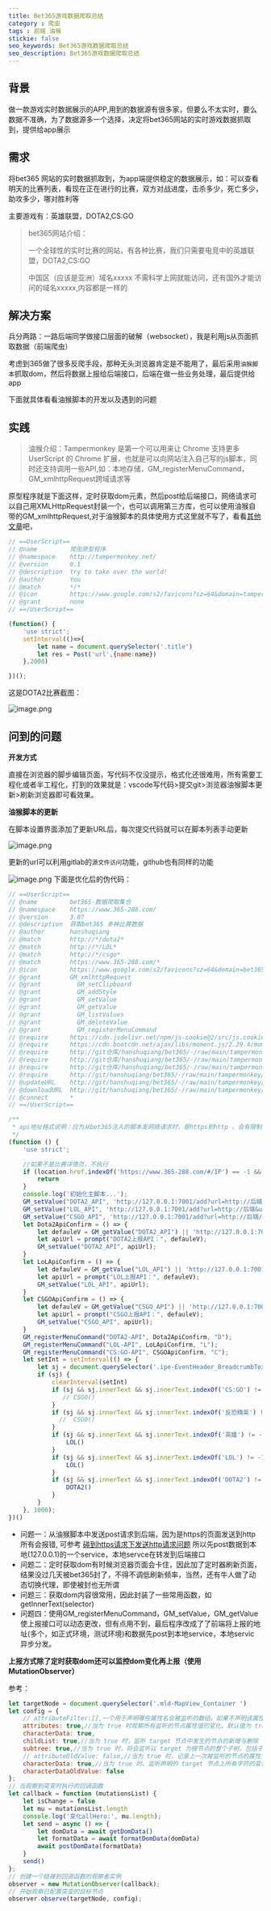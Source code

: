 ```yaml
---
title: Bet365游戏数据爬取总结
category : 爬虫
tags : 前端 油猴
stickie: false
seo_keywords: Bet365游戏数据爬取总结
seo_description: Bet365游戏数据爬取总结
---
```


## 背景

做一款游戏实时数据展示的APP,用到的数据源有很多家，但要么不太实时，要么数据不准确，为了数据源多一个选择，决定将bet365网站的实时游戏数据抓取到，提供给app展示

## 需求

将bet365 网站的实时数据抓取到，为app端提供稳定的数据展示，如：可以查看明天的比赛列表，看现在正在进行的比赛，双方对战进度，击杀多少，死亡多少，助攻多少，哪对胜利等

主要游戏有：英雄联盟，DOTA2,CS:GO

> bet365网站介绍：
> 
> 一个全球性的实时比赛的网站，有各种比赛，我们只需要电竞中的英雄联盟，DOTA2,CS:GO
> 
> 中国区（应该是亚洲）域名xxxxx 不需科学上网就能访问，还有国外才能访问的域名xxxxx,内容都是一样的

## 解决方案

兵分两路：一路后端同学做接口层面的破解（websocket），我是利用js从页面抓取数据（前端爬虫）

考虑到365做了很多反爬手段，那种无头浏览器肯定是不能用了，最后采用`油猴脚本`抓取dom，然后将数据上报给后端接口，后端在做一些业务处理，最后提供给app

下面就具体看看油猴脚本的开发以及遇到的问题

## 实践

> 油猴介绍：Tampermonkey 是第一个可以用来让 Chrome 支持更多 UserScript 的 Chrome 扩展，也就是可以向网站注入自己写的js脚本，同时还支持调用一些API,如：本地存储，GM_registerMenuCommand，GM_xmlhttpRequest跨域请求等

原型程序就是下面这样，定时获取dom元素，然后post给后端接口，网络请求可以自己用XMLHttpRequest封装一个，也可以调用第三方库，也可以使用油猴自带的GM_xmlhttpRequest,对于油猴脚本的具体使用方式这里就不写了，看看[其他文章](https://juejin.cn/post/7138346293042085924)吧，

```js
// ==UserScript==
// @name         爬虫原型程序
// @namespace    http://tampermonkey.net/
// @version      0.1
// @description  try to take over the world!
// @author       You
// @match        */*
// @icon         https://www.google.com/s2/favicons?sz=64&domain=tampermonkey.net
// @grant        none
// ==/UserScript==

(function() {
    'use strict';
    setInterval(()=>{
        let name = document.querySelector('.title')
        let res = Post('url',{name:name})
    },2000)

})();
```

这是DOTA2比赛截图：

![image.png](https://p9-juejin.byteimg.com/tos-cn-i-k3u1fbpfcp/82fee24a75104dd69f1c4dd8bf677d6e~tplv-k3u1fbpfcp-watermark.image?)


## 问到的问题

**开发方式**

直接在浏览器的脚步编辑页面，写代码不仅没提示，格式化还很难用，所有需要工程化或者半工程化，打到的效果就是：vscode写代码>提交git>浏览器油猴脚本更新>刷新浏览器即可看效果。

**油猴脚本的更新**

在脚本设置界面添加了更新URL后，每次提交代码就可以在脚本列表手动更新

![image.png](https://p9-juejin.byteimg.com/tos-cn-i-k3u1fbpfcp/18a6227d48af4fe7a2ddf3aeead85b7e~tplv-k3u1fbpfcp-watermark.image?)

更新的url可以利用gitlab的`源文件访问`功能，github也有同样的功能


![image.png](https://p9-juejin.byteimg.com/tos-cn-i-k3u1fbpfcp/385d3cbeaf1745cdb4287b00494266c6~tplv-k3u1fbpfcp-watermark.image?)
下面是优化后的伪代码：

```js
// ==UserScript==
// @name         bet365-数据爬取集合
// @namespace    https://www.365-288.com/
// @version      3.07
// @description  获取bet365 多种比赛数据
// @author       hanshuqiang
// @match        http://*/dota2*
// @match        http://*/LOL*
// @match        http://*/csgo*
// @match        https://www.365-288.com/*
// @icon         https://www.google.com/s2/favicons?sz=64&domain=bet365.com
// @grant        GM_xmlhttpRequest
// @grant          GM_setClipboard
// @grant          GM_addStyle
// @grant          GM_setValue
// @grant          GM_getValue
// @grant          GM_listValues
// @grant          GM_deleteValue
// @grant          GM_registerMenuCommand
// @require      https://cdn.jsdelivr.net/npm/js-cookie@2/src/js.cookie.min.js
// @require      https://cdn.bootcdn.net/ajax/libs/moment.js/2.29.4/moment.min.js
// @require      http://git仓库/hanshuqiang/bet365/-/raw/main/tampermonkey/src/utils.js
// @require      http://git仓库/hanshuqiang/bet365/-/raw/main/tampermonkey/src/dingding.js
// @require      http://git仓库/hanshuqiang/bet365/-/raw/main/tampermonkey/src/CSGO.js
// @require      http://git/hanshuqiang/bet365/-/raw/main/tampermonkey/src/DOTA2.JS
// @updateURL    http://git/hanshuqiang/bet365/-/raw/main/tampermonkey/src/主脚本.js
// @downloadURL  http://git/hanshuqiang/bet365/-/raw/main/tampermonkey/src/主脚本.js
// @connect      *
// ==/UserScript== 

/** 
 * api地址格式说明：应为从bet365注入的脚本发网络请求时，是https到http ，会有限制，所以需要将数据先发到本地服务，由本地服务端请求后端的上报API
 */
(function () {
    'use strict';

    //如果不是比赛详情页，不执行
    if (location.href.indexOf('https://www.365-288.com/#/IP') == -1 && location.href.indexOf('192.168') == -1) {
        return
    }
    console.log('初始化主脚本...');
    GM_setValue("DOTA2_API", 'http://127.0.0.1:7001/add?url=http://后端/v1/dota2/report&url1=http://后端/v1/dota2/report');
    GM_setValue("LOL_API", 'http://127.0.0.1:7001/add?url=http://后端&url1=http://后端/v1/lol/lol_bet365_report&url2=http://后端/v1/lol/lol_bet365_report');
    GM_setValue("CSGO_API", 'http://127.0.0.1:7001/add?url=http://后端/v1/esport/csgo/match/data');
    let Dota2ApiConfirm = () => {
        let defauleV = GM_getValue("DOTA2_API") || 'http://127.0.0.1:7001/add?url=http://后端/dota2'
        let apiUrl = prompt("DOTA2上报API：", defauleV);
        GM_setValue("DOTA2_API", apiUrl);
    }
    let LoLApiConfirm = () => {
        let defauleV = GM_getValue("LOL_API") || 'http://127.0.0.1:7001/add?url=http://后端'
        let apiUrl = prompt("LOL上报API：", defauleV);
        GM_setValue("LOL_API", apiUrl);
    }
    let CSGOApiConfirm = () => {
        let defauleV = GM_getValue("CSGO_API") || 'http://127.0.0.1:7001/add?url=http://后端/v1/esport/csgo/match/data'
        let apiUrl = prompt("CSGO上报API：", defauleV);
        GM_setValue("CSGO_API", apiUrl);
    }
    GM_registerMenuCommand("DOTA2-API", Dota2ApiConfirm, "D");
    GM_registerMenuCommand("LOL-API", LoLApiConfirm, "L");
    GM_registerMenuCommand("CS:GO-API", CSGOApiConfirm, "C");
    let setInt = setInterval(() => {
        let sj = document.querySelector('.ipe-EventHeader_BreadcrumbText ')
        if (sj) {
            clearInterval(setInt)
            if (sj && sj.innerText && sj.innerText.indexOf('CS:GO') != -1) {
               // CSGO()
            }
            if (sj && sj.innerText && sj.innerText.indexOf('反恐精英') != -1) {
              //  CSGO()
            }
            if (sj && sj.innerText && sj.innerText.indexOf('英雄') != -1) {
                LOL()
            }
            if (sj && sj.innerText && sj.innerText.indexOf('LOL') != -1) {
                LOL()
            }
            if (sj && sj.innerText && sj.innerText.indexOf('DOTA2') != -1) {
                DOTA2()
            }
        }
    }, 1000);
})()
```


- 问题一：从油猴脚本中发送post请求到后端，因为是https的页面发送到http 所有会报错, 可参考 [碰到https请求下发送http请求问题](https://blog.csdn.net/wujainEW/article/details/80104956) 所以先post数据到本地(127.0.0.1)的一个service，本地servce在转发到后端接口
- 问题二：定时获取dom有时候浏览器页面会卡住，因此加了定时器刷新页面，结果没过几天被bet365封了，不得不调低刷新频率，当然，还有牛人做了动态切换代理，即使被封也无所谓
- 问题三：获取dom内容很常用，因此封装了一些常用函数，如getInnerText(selector)
- 问题四：使用GM_registerMenuCommand，GM_setValue，GM_getValue 使上报接口可以动态更改，但有点用不到，最后程序改成了了前端将上报的地址(多个，如正式环境，测试环境)和数据先post到本地service，本地servic 异步分发。

**上报方式除了定时获取dom还可以监控dom变化再上报（使用MutationObserver）**

参考：
```js
let targetNode = document.querySelector('.mld-MapView_Container ')
let config = {
    // attributeFilter:[],一个用于声明哪些属性名会被监听的数组。如果不声明该属性，所有属性的变化都将触发通知
    attributes: true,//当为 true 时观察所有监听的节点属性值的变化。默认值为 true，当声明了 attributeFilter 或 attributeOldValue，默认值则为 false。
    characterData: true,
    childList: true,//当为 true 时，监听 target 节点中发生的节点的新增与删除（同时，如果 subtree 为 true，会针对整个子树生效）。默认值为 false
    subtree: true,//当为 true 时，将会监听以 target 为根节点的整个子树。包括子树中所有节点的属性，而不仅仅是针对 target。默认值为 false
    // attributeOldValue: false,//当为 true 时，记录上一次被监听的节点的属性变化；可查阅 MutationObserver 中的 Monitoring attribute values 了解关于观察属性变化和属性值记录的详情。默认值为 false。
    characterData: true,//当为 true 时，监听声明的 target 节点上所有字符的变化。默认值为 true，如果声明了 characterDataOldValue，默认值则为 false
    characterDataOldValue: false
};
// 当观察到突变时执行的回调函数
let callback = function (mutationsList) {
    let isChange = false
    let mu = mutationsList.length
    console.log('变化allHero:', mu.length);
    let send = async () => {
        let domData = await getDomData()
        let formatData = await formatDomData(domData)
        await postDomData(formatData)
    }
    send()
};
// 创建一个链接到回调函数的观察者实例
observer = new MutationObserver(callback);
// 开始观察已配置突变的目标节点
observer.observe(targetNode, config);

```

